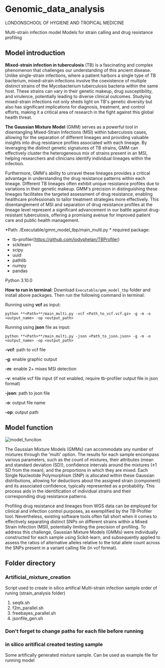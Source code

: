 # Genomic_data_analysis
LONDONSCHOOL OF HYGIENE AND TROPICAL MEDICINE

Multi-strain infection model
Models for strain calling and drug resistance profiling

## Model introduction
**Mixed-strain infection in tuberculosis** (TB) is a fascinating and complex phenomenon that challenges our understanding of this ancient disease. Unlike single-strain infections, where a patient harbors a single type of TB bacterium, mixed-strain infections involve the coexistence of multiple distinct strains of the Mycobacterium tuberculosis bacteria within the same host. These strains can vary in their genetic makeup, drug susceptibility, and virulence, potentially leading to diverse clinical outcomes. Studying mixed-strain infections not only sheds light on TB's genetic diversity but also has significant implications for diagnosis, treatment, and control efforts, making it a critical area of research in the fight against this global health threat.

**The Gaussian Mixture Model** (GMM) serves as a powerful tool in disentangling Mixed-Strain Infections (MSI) within tuberculosis cases, allowing for the separation of different lineages and providing valuable insights into drug resistance profiles associated with each lineage. By leveraging the distinct genetic signatures of TB strains, GMM can effectively cluster the heterogeneous mix of strains present in an MSI, helping researchers and clinicians identify individual lineages within the infection.

Furthermore, GMM's ability to unravel these lineages provides a critical advantage in understanding the drug resistance patterns within each lineage. Different TB lineages often exhibit unique resistance profiles due to variations in their genetic makeup. GMM's precision in distinguishing these lineages facilitates the targeted assessment of drug resistance, enabling healthcare professionals to tailor treatment strategies more effectively. This disentanglement of MSI and separation of drug resistance profiles at the lineage level represent a significant advancement in our battle against drug-resistant tuberculosis, offering a promising avenue for improved patient care and public health management.

*Path: /Executable/gmm_model_tbp/main_multi.py
*
required package: 
- tb-profiler(https://github.com/jodyphelan/TBProfiler)
- sckilearn
- scipy
- uuid
- pathlib
- numpy
- pandas
  
Python 3.10.0  

**How to run in terminal:**
Download `Executable/gmm_model_tbp` folder and install above packages. Then run the following command in terminal:

Running using **vcf** as input:

```
python **<Path>**/main_multi.py -vcf <Path_to_vcf.vcf.gz> -g -m -o <output_name> -op <output_path>
```

Running using **json** file as input:

```
python **<Path>**/main_multi.py -json <Path_to_json.json> -g -m -o <output_name> -op <output_path>
```


**-vcf**: path to vcf file

**-g**: enable graphic output

**-m**: enable 2+ mixes MSI detection

**-v**: enable vcf file input (if not enabled, require tb-profiler output file in json format) 

**-json**: path to json file

**-o**: output file name

**-op**: output path



## Model function
![model_funciton]('img/gmm_process.png')

The Gaussian Mixture Models (GMMs) can accommodate any number of mixtures through the 'multi' option. The results for each sample encompass various parameters, such as the count of mixtures, their attributes (mean and standard deviation (SD)), confidence intervals around the mixtures (±1 SD from the mean), and the proportions in which they are mixed. Each Single Nucleotide Polymorphism (SNP) is allocated within these Gaussian distributions, allowing for deductions about the assigned strain (component) and its associated confidence, typically represented as a probability. This process aids in the identification of individual strains and their corresponding drug resistance patterns.

Profiling drug resistance and lineages from WGS data can be employed for clinical and infection control purposes, as exemplified by the TB-Profiler tool. Nevertheless, existing software tools often fall short when it comes to effectively separating distinct SNPs on different strains within a Mixed Strain Infection (MSI), potentially limiting the precision of profiling. To address this challenge, Gaussian Mixture Models (GMMs) were individually constructed for each sample using Scikit-learn, and subsequently applied to assess the ratios of alternative alleles relative to the total allele count across the SNPs present in a variant calling file (in vcf format).

<h2>Folder directory</h2>
<h3>Artificial_mixture_creation</h3>
Script used to create in silico artifical Multi-strain infection sample order of runing (strain_analysis folder)
    <ol>
    <li>seqtk.sh</li>
    <li>f2m_parallel.sh</li>
    <li>freebayes_parallel.sh</li>
    <li>jsonfile_gen.sh</li>
    </ol>
    <h3> Don't forget to change paths for each file before running</h3>

<h3>in silico aritifical created testing sample</h3>
Some artifically generated mixture sample. Can be used as example file for running model
